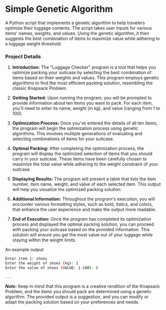 # Simple Genetic Algorithm
A Python script that implements a genetic algorithm to help travelers optimize their luggage contents. The script takes user inputs for various items' names, weights, and values. Using the genetic algorithm, it then suggests the best combination of items to maximize value while adhering to a luggage weight threshold.

### Project Details

1. **Introduction:** The "Luggage Checker" program is a tool that helps you optimize packing your suitcase by selecting the best combination of items based on their weights and values. This program employs genetic algorithms to find the most efficient packing solution, resembling the classic Knapsack Problem.

2. **Getting Started:** Upon running the program, you will be prompted to provide information about ten items you want to pack. For each item, you'll need to enter its name, weight (in kg), and value (ranging from 1 to 100).

3. **Optimization Process:** Once you've entered the details of all ten items, the program will begin the optimization process using genetic algorithms. This involves multiple generations of evaluating and selecting combinations of items for your suitcase.

4. **Optimal Packing:** After completing the optimization process, the program will display the optimized selection of items that you should carry in your suitcase. These items have been carefully chosen to maximize the total value while adhering to the weight constraint of your suitcase.

5. **Displaying Results:** The program will present a table that lists the item number, item name, weight, and value of each selected item. This output will help you visualize the optimized packing solution.

6. **Additional Information:** Throughout the program's execution, you will encounter various formatting styles, such as bold, italics, and colors, that enhance the user experience and make the output more readable.

7. **End of Execution:** Once the program has completed its optimization process and displayed the optimal packing solution, you can proceed with packing your suitcase based on the provided information. This solution will ensure you get the most value out of your luggage while staying within the weight limits.

An example output
```bash
Enter item 1: shoes
Enter the weight of shoes (kg): 1
Enter the value of shoes (VALUE: 1-100): 2

...
```
***Note:*** Keep in mind that this program is a creative rendition of the Knapsack Problem, and the items you should pack are determined using a genetic algorithm. The provided output is a suggestion, and you can modify or adapt the packing solution based on your preferences and needs.

